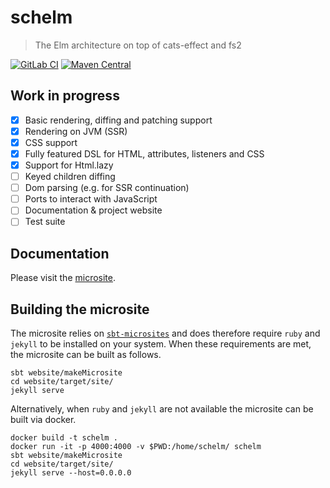 # schelm

> The Elm architecture on top of cats-effect and fs2

[![GitLab CI](https://gitlab.com/taig-github/schelm/badges/master/build.svg?style=flat-square)](https://gitlab.com/taig-github/schelm/pipelines)
[![Maven Central](https://img.shields.io/maven-central/v/io.taig/schelm_2.13.svg?style=flat-square)](https://index.scala-lang.org/taig/schelm)

## Work in progress

- [x] Basic rendering, diffing and patching support
- [x] Rendering on JVM (SSR)
- [x] CSS support
- [x] Fully featured DSL for HTML, attributes, listeners and CSS
- [x] Support for Html.lazy
- [ ] Keyed children diffing
- [ ] Dom parsing (e.g. for SSR continuation)
- [ ] Ports to interact with JavaScript
- [ ] Documentation & project website
- [ ] Test suite

## Documentation

Please visit the [microsite](http://taig.io/schelm/).

## Building the microsite

The microsite relies on [`sbt-microsites`](https://github.com/47deg/sbt-microsites) and does therefore require `ruby` and `jekyll` to be installed on your system. When these requirements are met, the microsite can be built as follows.

```
sbt website/makeMicrosite
cd website/target/site/
jekyll serve
```

Alternatively, when `ruby` and `jekyll` are not available the microsite can be built via docker.

```
docker build -t schelm .
docker run -it -p 4000:4000 -v $PWD:/home/schelm/ schelm 
sbt website/makeMicrosite
cd website/target/site/
jekyll serve --host=0.0.0.0
```